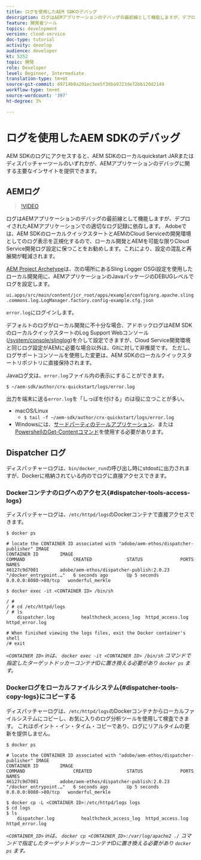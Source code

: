 ```yaml
---
title: ログを使用したAEM SDKのデバッグ
description: ログはAEMアプリケーションのデバッグの最前線として機能しますが、デプロイされたAEMアプリケーションでの適切なログ記録に依存します。
feature: 開発者ツール
topics: development
version: cloud-service
doc-type: tutorial
activity: develop
audience: developer
kt: 5252
topic: 開発
role: Developer
level: Beginner, Intermediate
translation-type: tm+mt
source-git-commit: d9714b9a291ec3ee5f3dba9723de72bb120d2149
workflow-type: tm+mt
source-wordcount: '397'
ht-degree: 3%

---
```



# ログを使用したAEM SDKのデバッグ

AEM SDKのログにアクセスすると、AEM SDKのローカルquickstart JARまたはディスパッチャーツールのいずれかが、AEMアプリケーションのデバッグに関する主要なインサイトを提供できます。

## AEMログ

>[!VIDEO](https://video.tv.adobe.com/v/34334/?quality=12&learn=on)

ログはAEMアプリケーションのデバッグの最前線として機能しますが、デプロイされたAEMアプリケーションでの適切なログ記録に依存します。 Adobeでは、AEM SDKのローカルクイックスタートとAEMのCloud Serviceの開発環境としてのログ表示を正規化するので、ローカル開発とAEMを可能な限りCloud Service開発ログ設定に保つことをお勧めします。これにより、設定の混乱と再展開が軽減されます。

[AEM Project Archetype](https://github.com/adobe/aem-project-archetype)は、次の場所にあるSling Logger OSGi設定を使用したローカル開発用に、AEMアプリケーションのJavaパッケージのDEBUGレベルでログを設定します。

`ui.apps/src/main/content/jcr_root/apps/example/config/org.apache.sling.commons.log.LogManager.factory.config-example.cfg.json`

`error.log`にログインします。

デフォルトのログがローカル開発に不十分な場合、アドホックログはAEM SDKのローカルクイックスタートのLog Support Webコンソール([/system/console/slinglog](http://localhost:4502/system/console/slinglog))を介して設定できますが、Cloud Service開発環境と同じログ設定がAEMに必要な場合以外は、Gitに対して非推奨です。 ただし、ログサポートコンソールを使用した変更は、AEM SDKのローカルクイックスタートリポジトリに直接保持されます。

Javaログ文は、`error.log`ファイル内の表示にすることができます。

```
$ ~/aem-sdk/author/crx-quickstart/logs/error.log
```

出力を端末に送る`error.log`を「しっぽを付ける」のは役に立つことが多い。

+ macOS/Linux
   + `$ tail -f ~/aem-sdk/author/crx-quickstart/logs/error.log`
+ Windowsには、[サードパーティのテールアプリケーション](https://stackoverflow.com/questions/187587/a-windows-equivalent-of-the-unix-tail-command)、または[PowershellのGet-Contentコマンド](https://stackoverflow.com/a/46444596/133936)を使用する必要があります。

## Dispatcher ログ

ディスパッチャーログは、`bin/docker_run`の呼び出し時にstdoutに出力されますが、Dockerに格納されている内のでログに直接アクセスできます。

### Dockerコンテナのログへのアクセス{#dispatcher-tools-access-logs}

ディスパッチャーログは、`/etc/httpd/logs`のDockerコンテナで直接アクセスできます。

```shell
$ docker ps

# locate the CONTAINER ID associated with "adobe/aem-ethos/dispatcher-publisher" IMAGE
CONTAINER ID        IMAGE                                       COMMAND                  CREATED             STATUS              PORTS                  NAMES
46127c9d7081        adobe/aem-ethos/dispatcher-publish:2.0.23   "/docker_entrypoint.…"   6 seconds ago       Up 5 seconds        0.0.0.0:8080->80/tcp   wonderful_merkle

$ docker exec -it <CONTAINER ID> /bin/sh

/ # 
/ # cd /etc/httpd/logs
/ # ls
    dispatcher.log          healthcheck_access_log  httpd_access.log        httpd_error.log

# When finished viewing the logs files, exit the Docker container's shell
/# exit
```

_`<CONTAINER ID>` inは、 `docker exec -it <CONTAINER ID> /bin/sh` コマンドで指定したターゲットドッカーコンテナIDに置き換える必要があり `docker ps` ます。_


### Dockerログをローカルファイルシステム{#dispatcher-tools-copy-logs}にコピーする

ディスパッチャーログは、`/etc/httpd/logs`のDockerコンテナからローカルファイルシステムにコピーし、お気に入りのログ分析ツールを使用して検査できます。 これはポイント・イン・タイム・コピーであり、ログにリアルタイムの更新を提供しません。

```shell
$ docker ps

# locate the CONTAINER ID associated with "adobe/aem-ethos/dispatcher-publisher" IMAGE
CONTAINER ID        IMAGE                                       COMMAND                  CREATED             STATUS              PORTS                  NAMES
46127c9d7081        adobe/aem-ethos/dispatcher-publish:2.0.23   "/docker_entrypoint.…"   6 seconds ago       Up 5 seconds        0.0.0.0:8080->80/tcp   wonderful_merkle

$ docker cp -L <CONTAINER ID>:/etc/httpd/logs logs 
$ cd logs
$ ls
    dispatcher.log          healthcheck_access_log  httpd_access.log        httpd_error.log
```

_`<CONTAINER_ID>` inは、 `docker cp <CONTAINER_ID>:/var/log/apache2 ./` コマンドで指定したターゲットドッカーコンテナIDに置き換える必要があり `docker ps` ます。_

